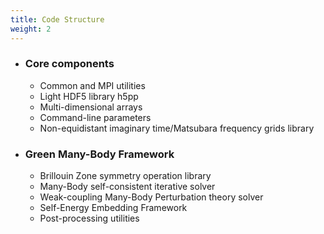 ```yaml
---
title: Code Structure
weight: 2
---
```


  - ### Core components
    - Common and MPI utilities
    - Light HDF5 library h5pp
    - Multi-dimensional arrays
    - Command-line parameters
    - Non-equidistant imaginary time/Matsubara frequency grids library

  - ### Green Many-Body Framework
    - Brillouin Zone symmetry operation library
    - Many-Body self-consistent iterative solver
    - Weak-coupling Many-Body Perturbation theory solver
    - Self-Energy Embedding Framework
    - Post-processing utilities

